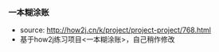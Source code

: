 ### 一本糊涂账

* source: http://how2j.cn/k/project/project-project/768.html
* 基于how2j练习项目<一本糊涂账>，自己稍作修改
